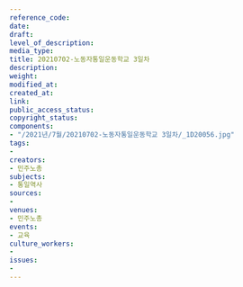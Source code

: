 ```yaml
---
reference_code: 
date: 
draft: 
level_of_description: 
media_type: 
title: 20210702-노동자통일운동학교 3일차
description: 
weight: 
modified_at: 
created_at: 
link: 
public_access_status: 
copyright_status: 
components:
- "/2021년/7월/20210702-노동자통일운동학교 3일차/_1D20056.jpg"
tags:
- 
creators:
- 민주노총
subjects:
- 통일역사
sources:
- 
venues:
- 민주노총
events:
- 교육
culture_workers:
- 
issues:
- 
---
```

